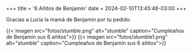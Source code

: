 +++
title = '6 Añitos de Benjamin'
date = 2024-02-10T13:45:48-03:00
+++

Gracias a Lucia la mamá de Benjamin por tu pedido.

{{< imagen src="fotos/stumble.png" alt="stumble" caption="Cumpleaños de Benjamin sus 6 añitos">}}
{{< imagen src="fotos/stumble1.png" alt="stumble" caption="Cumpleaños de Benjamin sus 6 añitos">}}
